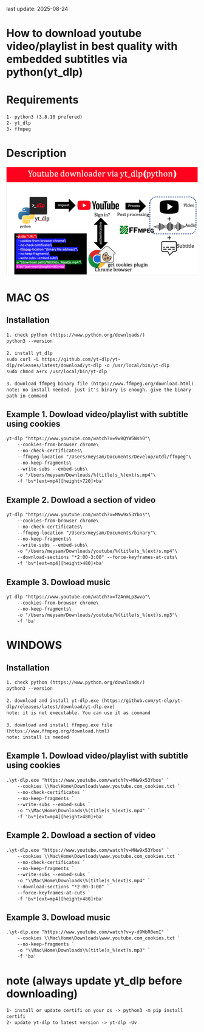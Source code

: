 last update: 2025-08-24

# How to download youtube video/playlist in best quality with embedded subtitles via python(yt_dlp)

# Requirements
```
1- python3 (3.8.10 prefered)
2- yt_dlp
3- ffmpeg
```

# Description

![Alt text](image.png)

# MAC OS

## Installation
```
1. check python (https://www.python.org/downloads/)
python3 --version 

2. install yt_dlp
sudo curl -L https://github.com/yt-dlp/yt-dlp/releases/latest/download/yt-dlp -o /usr/local/bin/yt-dlp
sudo chmod a+rx /usr/local/bin/yt-dlp

3. download ffmpeg binary file (https://www.ffmpeg.org/download.html)
note: no install needed. just it's binary is enough. give the binary path in command
```

## Example 1. Dowload video/playlist with subtitle using cookies
```
yt-dlp "https://www.youtube.com/watch?v=9w8QYW5Wsh0"\
    --cookies-from-browser chrome\
    --no-check-certificates\
    --ffmpeg-location "/Users/meysam/Documents/Develop/utdl/ffmpeg"\
    --no-keep-fragments\
    --write-subs --embed-subs\
    -o "/Users/meysam/Downloads/%(title)s_%(ext)s.mp4"\
    -f 'bv*[ext=mp4][height>720]+ba' 
```
## Example 2. Dowload a section of video
```
yt-dlp "https://www.youtube.com/watch?v=MNw9x53Ybos"\
    --cookies-from-browser chrome\
    --no-check-certificates\
    --ffmpeg-location "/Users/meysam/Documents/binary"\
    --no-keep-fragments\
    --write-subs --embed-subs\
    -o "/Users/meysam/Downloads/youtube/%(title)s_%(ext)s.mp4"\
    --download-sections "*2:00-3:00" --force-keyframes-at-cuts\
    -f 'bv*[ext=mp4][height>480]+ba'

```
## Example 3. Dowload music
```
yt-dlp "https://www.youtube.com/watch?v=f2AnmLp3wvo"\
    --cookies-from-browser chrome\
    --no-keep-fragments\
    -o "/Users/meysam/Downloads/youtube/%(title)s_%(ext)s.mp3"\
    -f 'ba'
```


# WINDOWS
## Installation
```
1. check python (https://www.python.org/downloads/)
python3 --version 

2. download and install yt-dlp.exe (https://github.com/yt-dlp/yt-dlp/releases/latest/download/yt-dlp.exe)
note: it is not executable. You can use it as coomand

3. download and install ffmpeg.exe file (https://www.ffmpeg.org/download.html)
note: install is needed
```

## Example 1. Dowload video/playlist with subtitle using cookies
```
.\yt-dlp.exe "https://www.youtube.com/watch?v=MNw9x53Ybos" `
    --cookies \\Mac\Home\Downloads\www.youtube.com_cookies.txt `
    --no-check-certificates `
    --no-keep-fragments `
    --write-subs --embed-subs `
    -o "\\Mac\Home\Downloads\%(title)s_%(ext)s.mp4" `
    -f 'bv*[ext=mp4][height>480]+ba'
```
## Example 2. Dowload a section of video
```
.\yt-dlp.exe "https://www.youtube.com/watch?v=MNw9x53Ybos" `
    --cookies \\Mac\Home\Downloads\www.youtube.com_cookies.txt `
    --no-check-certificates `
    --no-keep-fragments `
    --write-subs --embed-subs `
    -o "\\Mac\Home\Downloads\%(title)s_%(ext)s.mp4" `
    --download-sections "*2:00-3:00" `
	--force-keyframes-at-cuts `
    -f 'bv*[ext=mp4][height>480]+ba'
```
## Example 3. Dowload music
```
.\yt-dlp.exe "https://www.youtube.com/watch?v=y-d9WbR0emI" `
    --cookies \\Mac\Home\Downloads\www.youtube.com_cookies.txt `
    --no-keep-fragments `
    -o "\\Mac\Home\Downloads\%(title)s_%(ext)s.mp3" `
    -f 'ba'
```

# note (always update yt_dlp before downloading)
```
1- install or update certifi on your os -> python3 -m pip install certifi
2- update yt-dlp to latest version -> yt-dlp -Uv
```